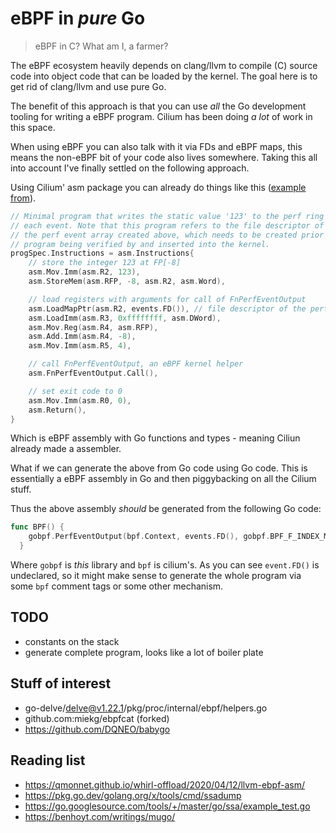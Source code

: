 # eBPF in *pure* Go

> eBPF in C? What am I, a farmer?

The eBPF ecosystem heavily depends on clang/llvm to compile (C) source code into object code that
can be loaded by the kernel. The goal here is to get rid of clang/llvm and use pure Go.

The benefit of this approach is that you can use _all_ the Go development tooling for writing a eBPF
program. Cilium has been doing _a lot_ of work in this space.

When using eBPF you can also talk with it via FDs and eBPF maps, this means the non-eBPF bit of your
code also lives somewhere. Taking this all into account I've finally settled on the following
approach.

Using Cilium' asm package you can already do things like this ([example from](https://)).

~~~ go
// Minimal program that writes the static value '123' to the perf ring on
// each event. Note that this program refers to the file descriptor of
// the perf event array created above, which needs to be created prior to the
// program being verified by and inserted into the kernel.
progSpec.Instructions = asm.Instructions{
	// store the integer 123 at FP[-8]
	asm.Mov.Imm(asm.R2, 123),
	asm.StoreMem(asm.RFP, -8, asm.R2, asm.Word),

	// load registers with arguments for call of FnPerfEventOutput
	asm.LoadMapPtr(asm.R2, events.FD()), // file descriptor of the perf event array
	asm.LoadImm(asm.R3, 0xffffffff, asm.DWord),
	asm.Mov.Reg(asm.R4, asm.RFP),
	asm.Add.Imm(asm.R4, -8),
	asm.Mov.Imm(asm.R5, 4),

	// call FnPerfEventOutput, an eBPF kernel helper
	asm.FnPerfEventOutput.Call(),

	// set exit code to 0
	asm.Mov.Imm(asm.R0, 0),
	asm.Return(),
}
~~~

Which is eBPF assembly with Go functions and types - meaning Ciliun already made a assembler.

What if we can generate the above from Go code using Go code. This is essentially a eBPF assembly in
Go and then piggybacking on all the Cilium stuff.

Thus the above assembly _should_ be generated from the following Go code:

~~~ go
func BPF() {
    gobpf.PerfEventOutput(bpf.Context, events.FD(), gobpf.BPF_F_INDEX_MASK, 123)
  }
~~~

Where `gobpf` is _this_ library and `bpf` is cilium's. As you can see `event.FD()` is undeclared, so
it might make sense to generate the whole program via some `bpf` comment tags or some other mechanism.

## TODO

- constants on the stack
- generate complete program, looks like a lot of boiler plate

## Stuff of interest

* go-delve/delve@v1.22.1/pkg/proc/internal/ebpf/helpers.go
* github.com:miekg/ebpfcat (forked)
* https://github.com/DQNEO/babygo

## Reading list

- https://qmonnet.github.io/whirl-offload/2020/04/12/llvm-ebpf-asm/
- https://pkg.go.dev/golang.org/x/tools/cmd/ssadump
- https://go.googlesource.com/tools/+/master/go/ssa/example_test.go
- https://benhoyt.com/writings/mugo/
